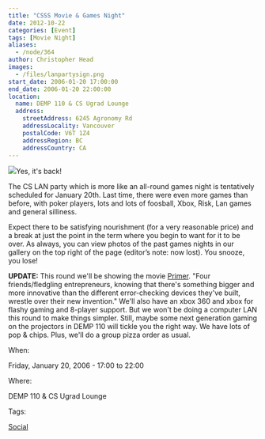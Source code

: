 ```yaml
---
title: "CSSS Movie & Games Night"
date: 2012-10-22
categories: [Event]
tags: [Movie Night]
aliases:
  - /node/364
author: Christopher Head
images:
  - /files/lanpartysign.png
start_date: 2006-01-20 17:00:00
end_date: 2006-01-20 22:00:00
location:
  name: DEMP 110 & CS Ugrad Lounge
  address:
    streetAddress: 6245 Agronomy Rd
    addressLocality: Vancouver
    postalCode: V6T 1Z4
    addressRegion: BC
    addressCountry: CA
---
```


![](/files/lanpartysign.png)Yes, it's back!

The CS LAN party which is more like an all-round games night is tentatively scheduled for January 20th. Last time, there were even more games than before, with poker players, lots and lots of foosball, Xbox, Risk, Lan games and general silliness.

Expect there to be satisfying nourishment (for a very reasonable price) and a break at just the point in the term where you begin to want for it to be over. As always, you can view photos of the past games nights in our gallery on the top right of the page (editor’s note: now lost). You snooze, you lose!

**UPDATE:** This round we'll be showing the movie [Primer](https://www.imdb.com/title/tt0390384/). "Four friends/fledgling entrepreneurs, knowing that there's something bigger and more innovative than the different error-checking devices they've built, wrestle over their new invention." We'll also have an xbox 360 and xbox for flashy gaming and 8-player support. But we won't be doing a computer LAN this round to make things simpler. Still, maybe some next generation gaming on the projectors in DEMP 110 will tickle you the right way. We have lots of pop & chips. Plus, we'll do a group pizza order as usual.

When: 

Friday, January 20, 2006 - 17:00 to 22:00

Where: 

DEMP 110 & CS Ugrad Lounge

Tags: 

[Social](/social)
